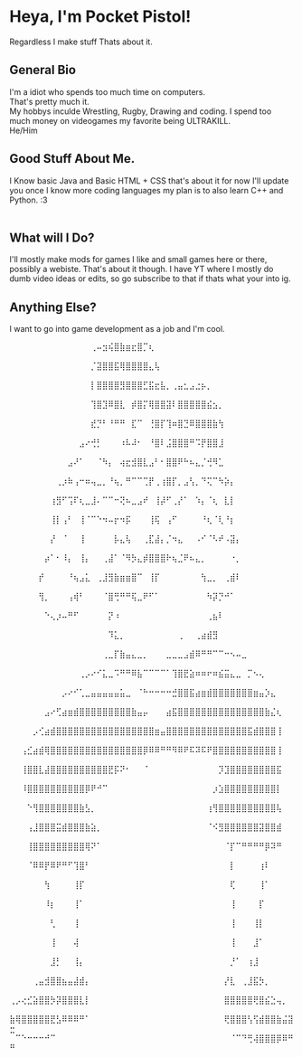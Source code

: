 <h1> Heya, I'm Pocket Pistol! 
 </h1> 
<p> Regardless I make stuff Thats about it. </p> 

<h2> General Bio </h2>
I'm a idiot who spends too much time on computers. <br> That's pretty much it. <br> My hobbys inculde Wrestling, Rugby, Drawing and coding. I spend too much money on videogames my favorite being ULTRAKILL. 
<br> He/Him 

<h2> Good Stuff About Me. </h2>
I Know basic Java and Basic HTML + CSS that's about it for now 
I'll update you once I know more coding languages my plan is to also learn C++ and Python.
:3
<br>
<br>
<h2> What will I Do? </h2>
I'll mostly make mods for games I like and small games here or there, possibly a webiste. That's about it though.
I have YT where I mostly do dumb video ideas or edits, so go subscribe to that if thats what your into ig. 
<br>
<h2> Anything Else? </h2>
I want to go into game development as a job and I'm cool. 

⠀⠀⠀⠀⠀⠀⠀⠀⠀⠀⠀⠀⠀⠀⢀⠤⣲⢮⣿⣷⣶⣖⣿⡉⢆⠀⠀⠀⠀⠀⠀⠀⠀⠀⠀⠀⠀⠀⠀⠀⠀⠀⠀⠀⠀⠀⠀⠀⠀⠀
⠀⠀⠀⠀⠀⠀⠀⠀⠀⠀⠀⠀⠀⠀⡈⣽⣿⣿⣯⢿⣿⣿⣿⣿⣄⢧⠀⠀⠀⠀⠀⠀⠀⠀⠀⠀⠀⠀⠀⠀⠀⠀⠀⠀⠀⠀⠀⠀⠀⠀
⠀⠀⠀⠀⠀⠀⠀⠀⠀⠀⠀⠀⠀⠀⡇⣿⣿⣿⣿⣻⣿⣿⣿⣋⣯⣖⣧⡀⢀⣤⣂⣠⣐⡦⡀⠀⠀⠀⠀⠀⠀⠀⠀⠀⠀⠀⠀⠀⠀⠀
⠀⠀⠀⠀⠀⠀⠀⠀⠀⠀⠀⠀⠀⠀⢹⣿⣹⠿⣿⣇⠀⡾⣿⡍⢿⣿⣿⣽⠇⣿⣿⣿⣿⣿⣮⣢⡀⠀⠀⠀⠀⠀⠀⠀⠀⠀⠀⠀⠀⠀
⠀⠀⠀⠀⠀⠀⠀⠀⠀⠀⠀⠀⠀⠀⣞⡙⠃⠘⠛⠛⠀⣏⠉⠀⢘⣿⡏⢹⠶⣿⣙⠿⣿⣿⣿⣷⢳⠀⠀⠀⠀⠀⠀⠀⠀⠀⠀⠀⠀⠀
⠀⠀⠀⠀⠀⠀⠀⠀⠀⠀⠀⠀⣠⠔⢚⡃⠀⠀⠀⠰⠧⠼⠂⠀⠘⣿⠇⣨⣿⣿⣿⠛⠩⡟⣿⣿⣸⠀⠀⠀⠀⠀⠀⠀⠀⠀⠀⠀⠀⠀
⠀⠀⠀⠀⠀⠀⠀⠀⠀⠀⣠⠜⠁⠀⠀⠈⠳⡄⠀⢴⣖⣺⣿⣇⣠⠃⠂⣿⣿⠟⠓⠦⣄⡈⢚⠻⣁⠀⠀⠀⠀⠀⠀⠀⠀⠀⠀⠀⠀⠀
⠀⠀⠀⠀⠀⠀⠀⠀⢀⡰⠷⢠⠒⠶⢤⣀⡀⠘⢦⡀⠛⠉⠉⢉⡟⢀⢰⣿⡏⡀⣠⢣⡀⠙⢍⠉⠳⡵⡄⠀⠀⠀⠀⠀⠀⠀⠀⠀⠀⠀
⠀⠀⠀⠀⠀⠀⠀⢰⣻⠋⢩⠏⢆⣀⣸⠄⠉⠉⠒⢝⠦⣀⣠⠞⠀⢸⡼⠋⢀⡜⠁⠀⠱⡄⠈⢆⠀⣇⡇⠀⠀⠀⠀⠀⠀⠀⠀⠀⠀⠀
⠀⠀⠀⠀⠀⠀⠀⢸⡇⢠⠃⠀⢸⠈⠉⠑⠲⠤⡖⠲⡯⠀⠀⠀⢸⢯⠀⢠⠋⠀⠀⠀⠀⠘⢆⠈⢇⠘⡆⠀⠀⠀⠀⠀⠀⠀⠀⠀⠀⠀
⠀⠀⠀⠀⠀⠀⠀⡜⠀⠈⠀⠀⢸⠀⠀⠀⠀⠀⡧⣄⢧⠀⠀⢀⣏⣼⡄⡈⠲⣄⠀⠀⠠⠊⠈⠣⠞⠠⣽⡄⠀⠀⠀⠀⠀⠀⠀⠀⠀⠀
⠀⠀⠀⠀⠀⠀⡴⠁⠂⠸⡄⠀⢸⡄⠀⠀⢀⣼⠁⠈⠻⡳⣄⡾⣿⣿⣿⠗⢦⣈⠟⠦⣄⡀⠀⠀⠀⠀⠐⡀⠀⠀⠀⠀⠀⠀⠀⠀⠀⠀
⠀⠀⠀⠀⠀⡞⠀⠀⠀⠀⠘⢦⣠⣅⠀⢀⣸⣻⣷⣶⣶⣿⠉⠀⢸⡏⠀⠀⠀⠀⠀⠀⠀⢳⣀⡀⠀⢀⣾⠇⠀⠀⠀⠀⠀⠀⠀⠀⠀⠀
⠀⠀⠀⠀⠀⢻⡀⠀⠀⠀⢠⢾⠃⠀⠀⠀⠈⣿⢛⠛⠛⢯⣀⠟⠋⠁⠀⠀⠀⠀⠀⠀⠀⠀⠳⡽⡙⠚⠁⠀⠀⠀⠀⠀⠀⠀⠀⠀⠀⠀
⠀⠀⠀⠀⠀⠀⠑⢄⡰⠤⠛⠋⠀⠀⠀⠀⠀⡝⠰⠀⠀⠀⠀⠀⠀⠀⠀⠀⠀⠀⠀⠀⠀⠀⢀⣦⠇⠀⠀⠀⠀⠀⠀⠀⠀⠀⠀⠀⠀⠀
⠀⠀⠀⠀⠀⠀⠀⠀⠀⠀⠀⠀⠀⠀⠀⠀⠀⠹⣅⡀⠀⠀⠀⠀⠀⠀⠀⠀⠀⢀⠀⠀⢀⣴⣾⣻⠀⠀⠀⠀⠀⠀⠀⠀⠀⠀⠀⠀⠀⠀
⠀⠀⠀⠀⠀⠀⠀⠀⠀⠀⠀⠀⠀⠀⠀⠀⢀⣀⡏⣷⣤⣄⣀⡀⠀⠀⠀⣀⣀⣀⣠⣾⠿⠛⠛⠉⠉⠒⠢⠤⣀⠀⠀⠀⠀⠀⠀⠀⠀⠀
⠀⠀⠀⠀⠀⠀⠀⠀⠀⠀⠀⠀⢀⡠⠔⠊⣅⣀⠩⠛⠛⠿⣧⠉⠉⠉⠉⠁⢹⣿⣟⣵⠶⠶⠖⠶⣮⣭⣄⣀⠀⡉⠢⢄⠀⠀⠀⠀⠀⠀
⠀⠀⠀⠀⠀⠀⠀⠀⠀⡠⠔⠊⢁⣀⣤⣤⣤⣤⣤⣥⣀⠀⠈⠓⠒⠒⠒⠒⣚⣿⣿⣯⣴⣶⣾⣿⣿⣿⣿⣿⣿⣿⣶⣤⡱⣄⠀⠀⠀⠀
⠀⠀⠀⠀⠀⠀⣠⠔⢋⣴⣶⣾⣿⣿⣿⣿⣿⣿⣿⣿⣿⣷⣤⡤⠀⠀⠀⣴⣯⣿⣿⣿⣿⣿⣿⣿⣿⣿⣿⣿⣿⣿⣿⣿⣷⣌⢆⠀⠀⠀
⠀⠀⠀⠀⡠⢊⣴⣾⣿⣿⣿⣿⣿⣿⣿⣿⣿⣿⣿⣿⣿⣿⣿⣿⣿⣶⣤⣿⣿⣿⣿⣿⣿⣿⣿⣿⣿⣿⣿⣿⣿⣯⣾⣿⣿⣿⢸⠀⠀⠀
⠀⠀⢠⣊⣴⣾⢿⣿⣿⣿⣿⣿⣿⣿⣿⣿⣿⣿⣿⣿⣿⣿⣿⡿⠿⠿⠛⠛⠻⠿⠟⠯⠽⠯⠟⣿⣿⣿⣿⣿⣿⣿⣿⣿⣿⣿⢸⠀⠀⠀
⠀⠀⢸⣿⣿⣇⣼⣿⣿⣿⣿⣿⣿⣿⣿⣿⣿⣟⡯⠝⠂⠀⠀⠈⠀⠀⠀⠀⠀⠀⠀⠀⠀⠀⠀⠀⡹⣹⣿⣿⣿⣿⣿⣿⣿⣿⣯⠀⠀⠀
⠀⠀⠸⣿⣿⣿⣿⣿⣿⣿⣿⣿⣿⡿⠟⠚⠉⠀⠀⠀⠀⠀⠀⠀⠀⠀⠀⠀⠀⠀⠀⠀⠀⠀⠀⡰⣱⣿⣿⣿⣿⣿⣿⣿⣿⣿⡇⠀⠀⠀
⠀⠀⠀⠑⢻⣿⣿⣿⣿⣿⣿⣿⣷⣣⡀⠀⠀⠀⠀⠀⠀⠀⠀⠀⠀⠀⠀⠀⠀⠀⠀⠀⠀⠀⢰⢻⣿⣿⣿⣿⣿⣿⣿⣿⣿⣿⢧⠀⠀⠀
⠀⠀⠀⢠⣸⣿⣿⣿⣭⣾⣿⣿⣿⣷⣵⡀⠀⠀⠀⠀⠀⠀⠀⠀⠀⠀⠀⠀⠀⠀⠀⠀⠀⠀⠈⠪⣻⣿⣿⣿⣿⣿⣿⣽⣿⣿⣾⠀⠀⠀
⠀⠀⠀⢸⣿⣿⣿⣿⣿⣿⣿⣿⣿⢿⠝⠁⠀⠀⠀⠀⠀⠀⠀⠀⠀⠀⠀⠀⠀⠀⠀⠀⠀⠀⠀⠀⠀⠈⡏⠉⠛⠛⠛⠛⡿⠽⠛⠀⠀⠀
⠀⠀⠀⠈⠿⠿⡟⠿⠟⠛⠋⢹⣿⠃⠀⠀⠀⠀⠀⠀⠀⠀⠀⠀⠀⠀⠀⠀⠀⠀⠀⠀⠀⠀⠀⠀⠀⠀⡇⠀⠀⠀⠀⢰⠇⠀⠀⠀⠀⠀
⠀⠀⠀⠀⠀⠀⢳⠀⠀⠀⠀⢸⡏⠀⠀⠀⠀⠀⠀⠀⠀⠀⠀⠀⠀⠀⠀⠀⠀⠀⠀⠀⠀⠀⠀⠀⠀⠀⢏⠀⠀⠀⠀⢸⠁⠀⠀⠀⠀⠀
⠀⠀⠀⠀⠀⠀⠸⡆⠀⠀⠀⢸⠁⠀⠀⠀⠀⠀⠀⠀⠀⠀⠀⠀⠀⠀⠀⠀⠀⠀⠀⠀⠀⠀⠀⠀⠀⠀⢸⠀⠀⠀⠀⡏⠀⠀⠀⠀⠀⠀
⠀⠀⠀⠀⠀⠀⠀⢃⠀⠀⠀⢸⠀⠀⠀⠀⠀⠀⠀⠀⠀⠀⠀⠀⠀⠀⠀⠀⠀⠀⠀⠀⠀⠀⠀⠀⠀⠀⢸⠀⠀⠀⢸⡇⠀⠀⠀⠀⠀⠀
⠀⠀⠀⠀⠀⠀⠀⢸⠀⠀⠀⢼⠀⠀⠀⠀⠀⠀⠀⠀⠀⠀⠀⠀⠀⠀⠀⠀⠀⠀⠀⠀⠀⠀⠀⠀⠀⠀⢸⠀⠀⠀⣸⠁⠀⠀⠀⠀⠀⠀
⠀⠀⠀⠀⠀⠀⠀⣸⡃⠀⠀⢸⡄⠀⠀⠀⠀⠀⠀⠀⠀⠀⠀⠀⠀⠀⠀⠀⠀⠀⠀⠀⠀⠀⠀⠀⠀⠀⡘⠁⠀⢰⣸⠀⠀⠀⠀⠀⠀⠀
⠀⠀⠀⠀⢀⣤⣺⣿⣿⣦⣤⣼⣾⡄⠀⠀⠀⠀⠀⠀⠀⠀⠀⠀⠀⠀⠀⠀⠀⠀⠀⠀⠀⠀⠀⠀⠀⡜⣇⠀⢀⣸⣯⡳⡀⠀⠀⠀⠀⠀
⢀⡠⢔⣊⣵⣿⣿⡳⡽⣿⣿⣿⣇⡇⠀⠀⠀⠀⠀⠀⠀⠀⠀⠀⠀⠀⠀⠀⠀⠀⠀⠀⠀⠀⠀⠀⠀⣿⣿⣿⣿⣿⢟⣿⣮⣑⢤⡀⠀⠀
⣷⢿⣿⣿⣿⣿⣿⣟⣣⠿⠿⠿⠛⠁⠀⠀⠀⠀⠀⠀⠀⠀⠀⠀⠀⠀⠀⠀⠀⠀⠀⠀⠀⠀⠀⠀⠀⢟⣿⣿⣿⢣⢫⣾⣿⣿⣷⣬⣽⣒
⠀⠉⠑⠒⠒⠒⠚⠉⠀⠀⠀⠀⠀⠀⠀⠀⠀⠀⠀⠀⠀⠀⠀⠀⠀⠀⠀⠀⠀⠀⠀⠀⠀⠀⠀⠀⠀⠀⠈⠉⠙⢛⢼⣿⣿⣿⡿⠿⠛⠛
